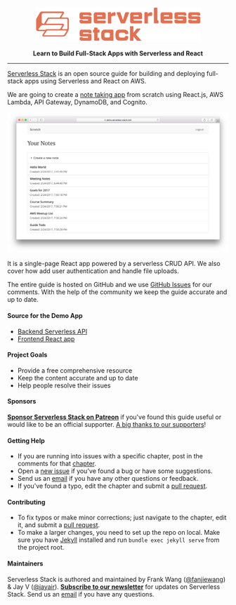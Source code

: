 <p align="center">
  <a href="https://serverless-stack.com/">
    <img alt="Serverless Stack" src="https://github.com/AnomalyInnovations/serverless-stack-com/raw/master/assets/logo-large.png" width="377" />
  </a>
</p>

<p align="center">
  <b>Learn to Build Full-Stack Apps with Serverless and React</b>
</p>

------------------------------------------------------------------------------------

[Serverless Stack](https://serverless-stack.com) is an open source guide for building and deploying full-stack apps using Serverless and React on AWS.

We are going to create a [note taking app](https://demo.serverless-stack.com) from scratch using React.js, AWS Lambda, API Gateway, DynamoDB, and Cognito.

![Demo App](assets/completed-app-desktop.png)

It is a single-page React app powered by a serverless CRUD API. We also cover how add user authentication and handle file uploads.

The entire guide is hosted on GitHub and we use [GitHub Issues][GHIssues] for our comments. With the help of the community we keep the guide accurate and up to date.

#### Source for the Demo App

- [Backend Serverless API](https://github.com/AnomalyInnovations/serverless-stack-demo-api)
- [Frontend React app](https://github.com/AnomalyInnovations/serverless-stack-demo-client)

#### Project Goals

- Provide a free comprehensive resource
- Keep the content accurate and up to date
- Help people resolve their issues

#### Sponsors

[**Sponsor Serverless Stack on Patreon**](https://www.patreon.com/serverless_stack) if you've found this guide useful or would like to be an official supporter. [A big thanks to our supporters](https://serverless-stack.com/sponsors.html#backers)!

#### Getting Help

- If you are running into issues with a specific chapter, post in the comments for that [chapter][GHIssues].
- Open a [new issue](../../issues/new) if you've found a bug or have some suggestions.
- Send us an [email][Email] if you have any other questions or feedback.
- If you've found a typo, edit the chapter and submit a [pull request][PR].

#### Contributing

- To fix typos or make minor corrections; just navigate to the chapter, edit it, and submit a [pull request][PR].
- To make a larger changes, you need to set up the repo on local. Make sure you have [Jekyll](https://github.com/jekyll/jekyll) installed and run `bundle exec jekyll serve` from the project root.

#### Maintainers

Serverless Stack is authored and maintained by Frank Wang ([@fanjiewang](https://twitter.com/fanjiewang)) & Jay V ([@jayair](https://twitter.com/jayair)). [**Subscribe to our newsletter**](http://eepurl.com/cEaBlf) for updates on Serverless Stack. Send us an [email][Email] if you have any questions.


[GHIssues]: ../../issues?q=is%3Aissue+is%3Aopen+label%3ADiscussion+sort%3Aupdated-desc
[PR]: ../../compare
[Email]: mailto:contact@anoma.ly

